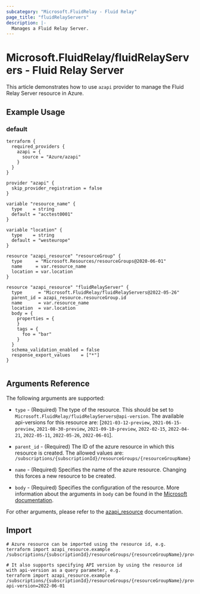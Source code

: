 ```yaml
---
subcategory: "Microsoft.FluidRelay - Fluid Relay"
page_title: "fluidRelayServers"
description: |-
  Manages a Fluid Relay Server.
---
```


# Microsoft.FluidRelay/fluidRelayServers - Fluid Relay Server

This article demonstrates how to use `azapi` provider to manage the Fluid Relay Server resource in Azure.



## Example Usage

### default

```hcl
terraform {
  required_providers {
    azapi = {
      source = "Azure/azapi"
    }
  }
}

provider "azapi" {
  skip_provider_registration = false
}

variable "resource_name" {
  type    = string
  default = "acctest0001"
}

variable "location" {
  type    = string
  default = "westeurope"
}

resource "azapi_resource" "resourceGroup" {
  type     = "Microsoft.Resources/resourceGroups@2020-06-01"
  name     = var.resource_name
  location = var.location
}

resource "azapi_resource" "fluidRelayServer" {
  type      = "Microsoft.FluidRelay/fluidRelayServers@2022-05-26"
  parent_id = azapi_resource.resourceGroup.id
  name      = var.resource_name
  location  = var.location
  body = {
    properties = {
    }
    tags = {
      foo = "bar"
    }
  }
  schema_validation_enabled = false
  response_export_values    = ["*"]
}


```



## Arguments Reference

The following arguments are supported:

* `type` - (Required) The type of the resource. This should be set to `Microsoft.FluidRelay/fluidRelayServers@api-version`. The available api-versions for this resource are: [`2021-03-12-preview`, `2021-06-15-preview`, `2021-08-30-preview`, `2021-09-10-preview`, `2022-02-15`, `2022-04-21`, `2022-05-11`, `2022-05-26`, `2022-06-01`].

* `parent_id` - (Required) The ID of the azure resource in which this resource is created. The allowed values are:  
  `/subscriptions/{subscriptionId}/resourceGroups/{resourceGroupName}`

* `name` - (Required) Specifies the name of the azure resource. Changing this forces a new resource to be created.

* `body` - (Required) Specifies the configuration of the resource. More information about the arguments in `body` can be found in the [Microsoft documentation](https://learn.microsoft.com/en-us/azure/templates/Microsoft.FluidRelay/fluidRelayServers?pivots=deployment-language-terraform).

For other arguments, please refer to the [azapi_resource](https://registry.terraform.io/providers/Azure/azapi/latest/docs/resources/resource) documentation.

## Import

 ```shell
 # Azure resource can be imported using the resource id, e.g.
 terraform import azapi_resource.example /subscriptions/{subscriptionId}/resourceGroups/{resourceGroupName}/providers/Microsoft.FluidRelay/fluidRelayServers/{resourceName}
 
 # It also supports specifying API version by using the resource id with api-version as a query parameter, e.g.
 terraform import azapi_resource.example /subscriptions/{subscriptionId}/resourceGroups/{resourceGroupName}/providers/Microsoft.FluidRelay/fluidRelayServers/{resourceName}?api-version=2022-06-01
 ```
